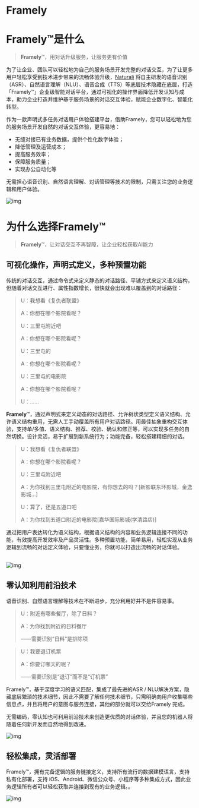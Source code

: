 # Framely

<a name="czYNC"></a>
# Framely™️是什么

> **Framely**™️，用对话升级服务，让服务更有价值

​       为了让企业、团队可以轻松地为自己的服务场景开发完整的对话交互，为了让更多用户轻松享受到技术进步带来的流畅体验升级，[Naturali](https://naturali.io/) 将自主研发的语音识别（ASR）、自然语言理解（NLU）、语音合成（TTS）等底层技术隐藏在底层，打造「Framely™️」企业级智能对话平台，通过可视化的操作界面降低开发认知与成本，助力企业打造并维护基于服务场景的对话交互体验，赋能企业数字化、智能化转型。

作为一款声明式多任务对话用户体验搭建平台，借助Framely，您可以轻松地为您的服务场景开发自然的对话交互体验，更容易地：

- 无缝对接已有业务数据，提供个性化数字体验；
- 降低管理及运营成本；
- 提高服务效率；
- 保障服务质量；
- 实现办公自动化等

​      无需担心语音识别、自然语言理解、对话管理等技术的限制，只需关注您的业务逻辑和用户体验。

![img](../对话流1.png)

<a name="39Kms"></a>

# 为什么选择Framely™️

> **Framely**™️，让对话交互不再智障，让企业轻松获取AI能力


<a name="ihm9F"></a>
## 可视化操作，声明式定义，多种预置功能

传统的对话交互，通过命令式来定义静态的对话路径、平铺方式来定义语义结构，但随着对话交互进行、属性指数增长，很快就会出现难以覆盖到的对话路径：

> U：我想看《复仇者联盟》
>
> A：你想在哪个影院看呢？
>
> U：三里屯附近吧
>
> A：你想在哪个影院看呢？
>
> U：三里屯的
>
> A：你想在哪个影院看呢？
>
> U：三里屯的电影院
>
> A：你想在哪个影院看呢？
>
> U：……

**Framely**™️，通过声明式来定义动态的对话路径、允许树状类型定义语义结构、允许语义结构重用，无需人工手动覆盖所有用户对话路径。用最佳抽象重构交互体验，支持单/多值、语义结构、推荐、校验、确认和修正等，可以实现多任务的自然切换。设计灵活，易于扩展到新系统行为；功能完备，轻松搭建精细的对话。

> U：我想看《复仇者联盟》
>
> A：你想在哪个影院看呢？ 
>
> U：三里屯附近吧 
>
> A：为你找到三里屯附近的电影院，有你想去的吗？[新影联东环影城，金逸影城...]
>
> U：算了，还是五道口吧
>
> A：为你找到五道口附近的电影院[嘉华国际影城(学清路店)]

通过把用户表达转化为语义结构，根据语义结构的内容和业务逻辑连接不同的功能，有效提高开发效率及产品灵活性。多种预置功能，简单易用，轻松实现从业务逻辑到流畅的对话定义体验，只要懂业务，你就可以打造出流畅的对话体验。<br />
<br />

![img](../对话流2.png)


<a name="Bi2Mi"></a>
## 零认知利用前沿技术

语音识别、自然语言理解等技术在不断进步，充分利用好并不是件容易事。

> U：附近有哪些餐厅，除了日料？
>
> A：为你找到附近的日料餐厅
>
> ——需要识别“日料”是排除项



> U：我要退订机票
>
> A：你要订哪天的呢？
>
> ——需要识别是“退订”而不是“订机票”



Framely™️，基于深度学习的语义匹配，集成了最先进的ASR / NLU解决方案，隐藏底层繁琐的技术细节，因此不需要了解任何技术细节，只需明确向用户收集哪些信息点，并且将用户的意图与服务连接，其他的部分就可以交给Framely 完成。

无需编码，零认知也可利用前沿技术来创造更优质的对话体验，并且您的机器人将随着任何新开发而自然地得到改进。

![img](../对话流3.jpg)


<a name="kUOqC"></a>
## 轻松集成，灵活部署

Framely™️，拥有完备逻辑的服务链接定义，支持所有流行的数据建模语言，支持私有化部署，支持 iOS、Android、微信公众号、小程序等多种集成方式，因此业务逻辑所有者可以轻松获取并连接到现有的业务逻辑。。


![img](../对话流4.jpg)


